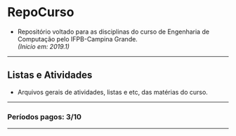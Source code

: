 
# RepoCurso
- Repositório voltado para as disciplinas do curso de Engenharia de Computação pelo IFPB-Campina Grande.  
*(Inicio em: 2019.1)*
---  
## Listas e Atividades
* Arquivos gerais de atividades, listas e etc, das matérias do curso. 
---
### Períodos pagos: 3/10
---
